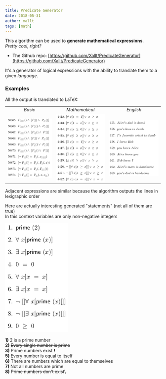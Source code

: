 ```yaml
---
title: Predicate Generator
date: 2018-05-31
author: xallt
tags: [math]
---
```


This algorithm can be used to **generate mathematical expressions**.\
*Pretty cool, right?*

- The Github repo: [https://github.com/Xallt/PredicateGenerator](https://github.com/Xallt/PredicateGenerator)

It's a generator of logical expressions with the ability to translate them to a given *language*. 

### Examples

All the output is translated to LaTeX:

|     |     |     |
|:---:|:---:|:---:|
|*Basic*|*Mathematical*|*English*|
|![](/assets/img/predicate-generator/BasicScreenshot.png)|![](/assets/img/predicate-generator/MathScreenshot.png)|![](/assets/img/predicate-generator/EngNaturalScreenshot.png)|

Adjacent expressions are similar because the algorithm outputs the lines in lexigraphic order

Here are actually interesting generated "statements" (not all of them are true)\
In this context variables are only non-negative integers


![The first generated predicates](/assets/img/predicate-generator/MathFirstScreenshot.png)

**1)** 2 is a prime number\
**2)** <del>Every single number is prime</del>\
**3)** Prime numbers exist **!**\
**5)** Every number is equal to itself\
**6)** There are numbers which are equal to themselves\
**7)** Not all numbers are prime\
**8)** <del>Prime numbers don't exist</del>\